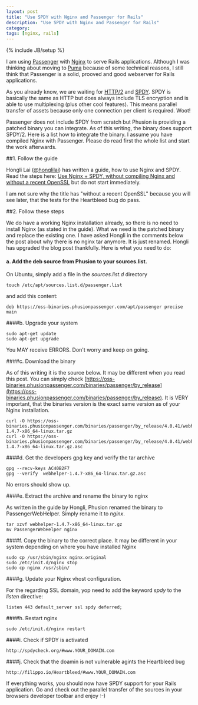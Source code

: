 ```yaml
---
layout: post
title: "Use SPDY with Nginx and Passenger for Rails"
description: "Use SPDY with Nginx and Passenger for Rails"
category:
tags: [nginx, rails]
---
```

{% include JB/setup %}

I am using [Passenger](https://www.phusionpassenger.com/) with [Nginx](http://nginx.org/) to serve Rails applications. Although I was thinking about moving to [Puma](http://puma.io/) because of some technical reasons, I still think that Passenger is a solid, prooved and good webserver for Rails applications.

As you already know, we are waiting for [HTTP/2](http://http2.github.io/) and [SPDY](http://en.wikipedia.org/wiki/SPDY). SPDY is basically the same as HTTP but does always include TLS encryption and is able to use multiplexing (plus other cool features). This means parallel transfer of assets because only one connection per client is required. Woot!

Passenger does not include SPDY from scratch but Phusion is providing a patched binary you can integrate. As of this writing, the binary does support SPDY/2. Here is a list how to integrate the binary. I assume you have compiled Nginx with Passenger. Please do read first the whole list and start the work afterwards. 

##1. Follow the guide

Hongli Lai ([@honglilai](https:/twitter.com/honglilai)) has written a guide, how to use Nginx and SPDY. Read the steps here: [Use Nginx + SPDY, without compiling Nginx and without a recent OpenSSL](http://blog.phusion.nl/2013/08/21/use-nginx-spdy-without-compiling-nginx-and-without-a-recent-openssl/) but do not start immediately.

I am not sure why the title has "without a recent OpenSSL" because you will see later, that the tests for the Heartbleed bug do pass.

##2. Follow these steps

We do have a working Nginx installation already, so there is no need to install Nginx (as stated in the guide). What we need is the patched binary and replace the existing one. I have asked Hongli in the comments below the post about why there is no nginx tar anymore. It is just renamed. Hongli has upgraded the blog post thankfully. Here is what you need to do:

#### a. Add the deb source from Phusion to your sources.list. 

On Ubuntu, simply add a file in the _sources.list.d_ directory

    touch /etc/apt/sources.list.d/passenger.list

and add this content:

    deb https://oss-binaries.phusionpassenger.com/apt/passenger precise main

####b. Upgrade your system

    sudo apt-get update
    sudo apt-get upgrade

You MAY receive ERRORS. Don't worry and keep on going.

####c. Download the binary

As of this writing it is the source below. It may be different when you read this post. You can simply check [https://oss-binaries.phusionpassenger.com/binaries/passenger/by_release](https://oss-binaries.phusionpassenger.com/binaries/passenger/by_release). It is VERY important, that the binaries version is the exact same version as of your Nginx installation.

    curl -O https://oss-binaries.phusionpassenger.com/binaries/passenger/by_release/4.0.41/webhelper-1.4.7-x86_64-linux.tar.gz
    curl -O https://oss-binaries.phusionpassenger.com/binaries/passenger/by_release/4.0.41/webhelper-1.4.7-x86_64-linux.tar.gz.asc

####d. Get the developers gpg key and verify the tar archive

    gpg --recv-keys AC40B2F7
    gpg --verify  webhelper-1.4.7-x86_64-linux.tar.gz.asc

No errors should show up.

####e. Extract the archive and rename the binary to nginx

As written in the guide by Hongli, Phusion renamed the binary to PassengerWebHelper. Simply rename it to _nginx_.

    tar xzvf webhelper-1.4.7-x86_64-linux.tar.gz
    mv PassengerWebHelper nginx

####f. Copy the binary to the correct place. It may be different in your system depending on where you have installed Nginx

    sudo cp /usr/sbin/nginx nginx.original
    sudo /etc/init.d/nginx stop
    sudo cp nginx /usr/sbin/

####g. Update your Nginx vhost configuration. 

For the regarding SSL domain, yop need to add the keyword _spdy_ to the _listen_ directive:

    listen 443 default_server ssl spdy deferred;

####h. Restart nginx

    sudo /etc/init.d/nginx restart

####i. Check if SPDY is activated

    http://spdycheck.org/#www.YOUR_DOMAIN.com

####j. Check that the doamin is not vulnerable agints the Heartbleed bug 

    http://filippo.io/Heartbleed/#www.YOUR_DOMAIN.com

If everything works, you should now have SPDY support for your Rails application. Go and check out the parallel transfer of the sources in your browsers developer toolbar and enjoy :-) 


